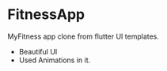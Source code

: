 # FitnessApp
MyFitness app clone from flutter UI templates.
- Beautiful UI 
- Used Animations in it.
